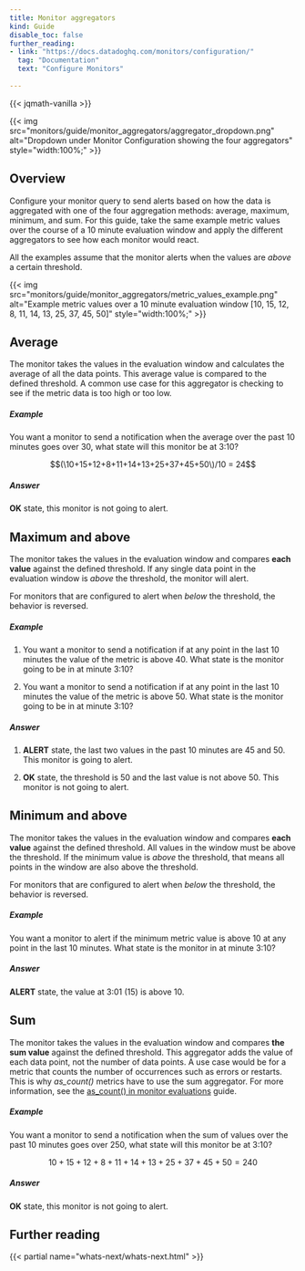```yaml
---
title: Monitor aggregators
kind: Guide
disable_toc: false
further_reading:
- link: "https://docs.datadoghq.com/monitors/configuration/"
  tag: "Documentation"
  text: "Configure Monitors"
  
---
```

{{< jqmath-vanilla >}}

{{< img src="monitors/guide/monitor_aggregators/aggregator_dropdown.png" alt="Dropdown under Monitor Configuration showing the four aggregators" style="width:100%;" >}}

## Overview
Configure your monitor query to send alerts based on how the data is aggregated with one of the four aggregation methods: average, maximum, minimum, and sum. For this guide, take the same example metric values over the course of a 10 minute evaluation window and apply the different aggregators to see how each monitor would react. 

All the examples assume that the monitor alerts when the values are *above* a certain threshold. 

{{< img src="monitors/guide/monitor_aggregators/metric_values_example.png" alt="Example metric values over a 10 minute evaluation window [10, 15, 12, 8, 11, 14, 13, 25, 37, 45, 50]" style="width:100%;" >}}

## Average
The monitor takes the values in the evaluation window and calculates the average of all the data points. This average value is compared to the defined threshold. A common use case for this aggregator is checking to see if the metric data is too high or too low.

##### Example
You want a monitor to send a notification when the average over the past 10 minutes goes over 30, what state will this monitor be at 3:10?

$$(\10+15+12+8+11+14+13+25+37+45+50\)/10 = 24$$

##### Answer
**OK** state, this monitor is not going to alert.

## Maximum and above
The monitor takes the values in the evaluation window and compares **each value** against the defined threshold. If any single data point in the evaluation window is *above* the threshold, the monitor will alert. 

For monitors that are configured to alert when *below* the threshold, the behavior is reversed.

##### Example
1. You want a monitor to send a notification if at any point in the last 10 minutes the value of the metric is above 40. What state is the monitor going to be in at minute 3:10? 

2. You want a monitor to send a notification if at any point in the last 10 minutes the value of the metric is above 50. What state is the monitor going to be in at minute 3:10?
 
##### Answer
1. **ALERT** state, the last two values in the past 10 minutes are 45 and 50. This monitor is going to alert.

2. **OK** state, the threshold is 50 and the last value is not above 50. This monitor is not going to alert.

## Minimum and above
The monitor takes the values in the evaluation window and compares **each value** against the defined threshold. All values in the window must be above the threshold. If the minimum value is *above* the threshold, that means all points in the window are also above the threshold. 

For monitors that are configured to alert when *below* the threshold, the behavior is reversed.

##### Example
You want a monitor to alert if the minimum metric value is above 10 at any point in the last 10 minutes. What state is the monitor in at minute 3:10?

##### Answer
**ALERT** state, the value at 3:01 (15) is above 10.

## Sum
The monitor takes the values in the evaluation window and compares **the sum value** against the defined threshold. This aggregator adds the value of each data point, not the number of data points. A use case would be for a metric that counts the number of occurrences such as errors or restarts. This is why *as_count()* metrics have to use the sum aggregator. For more information, see the [as_count() in monitor evaluations][1] guide.

##### Example
You want a monitor to send a notification when the sum of values over the past 10 minutes goes over 250, what state will this monitor be at 3:10?

$$10+15+12+8+11+14+13+25+37+45+50 = 240$$

##### Answer
**OK** state, this monitor is not going to alert.

## Further reading

{{< partial name="whats-next/whats-next.html" >}}

[1]: /monitors/guide/as-count-in-monitor-evaluations